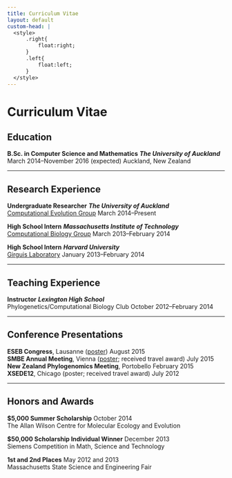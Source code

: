 ```yaml
---
title: Curriculum Vitae
layout: default
custom-head: |
  <style>
      .right{
          float:right;
      }
      .left{
          float:left;
      }
  </style>
---
```


# Curriculum Vitae <a href="//www.sharelatex.com/github/repos/armanbilge/cv/builds/latest/output.pdf"><span style="font-size: 24px" class="mega-octicon octicon-file-pdf"></a>

## Education

<span class="left">**B.Sc. in Computer Science and Mathematics**</span>
<span class="right">**_The University of Auckland_**</span><br/>
<span class="left">March 2014–November 2016 (expected)</span>
<span class="right">Auckland, New Zealand</span><br/>

---

## Research Experience

<span class="left">**Undergraduate Researcher**</span>
<span class="right">**_The University of Auckland_**</span><br/>
<span class="left">[Computational Evolution Group](//compevol.auckland.ac.nz)</span>
<span class="right">March 2014–Present</span><br/>

<span class="left">**High School Intern**</span>
<span class="right">**_Massachusetts Institute of Technology_**</span><br/>
<span class="left">[Computational Biology Group](//compbio.mit.edu)</span>
<span class="right">March 2013–February 2014</span><br/>

<span class="left">**High School Intern**</span>
<span class="right">**_Harvard University_**</span><br/>
<span class="left">[Girguis Laboratory](//www.oeb.harvard.edu/faculty/girguis)</span>
<span class="right">January 2013–February 2014</span><br/>

---

## Teaching Experience

<span class="left">**Instructor**</span>
<span class="right">**_Lexington High School_**</span><br/>
<span class="left">Phylogenetics/Computational Biology Club</span>
<span class="right">October 2012–February 2014</span><br/>

---

## Conference Presentations

<span class="left">**ESEB Congress**, Lausanne ([poster](//dx.doi.org/10.5281/zenodo.22305))</span>
<span class="right">August 2015</span><br/>
<span class="left">**SMBE Annual Meeting**, Vienna ([poster](//dx.doi.org/10.6084/m9.figshare.1473743); received travel award)</span>
<span class="right">July 2015</span><br/>
<span class="left">**New Zealand Phylogenomics Meeting**, Portobello</span>
<span class="right">February 2015</span><br/>
<span class="left">**XSEDE12**, Chicago (poster; received travel award)</span>
<span class="right">July 2012</span><br/>

---

## Honors and Awards

<span class="left">**$5,000 Summer Scholarship**</span>
<span class="right">October 2014</span><br/>
The Allan Wilson Centre for Molecular Ecology and Evolution

<span class="left">**$50,000 Scholarship Individual Winner**</span>
<span class="right">December 2013</span><br/>
Siemens Competition in Math, Science and Technology

<span class="left">**1st and 2nd Places**</span>
<span class="right">May 2012 and 2013</span><br/>
Massachusetts State Science and Engineering Fair
